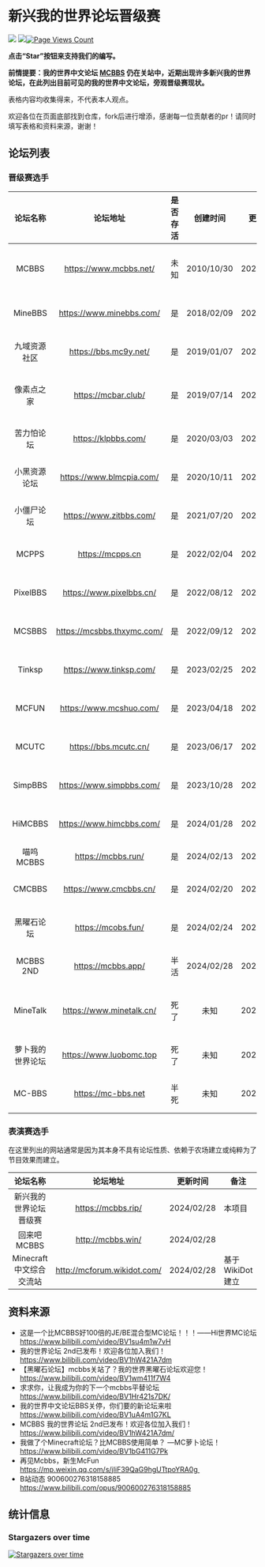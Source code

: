 # 新兴我的世界论坛晋级赛
![](https://img.shields.io/badge/license-CC--BY--SA--4.0-green) ![](https://img.shields.io/github/stars/LYOfficial/BBSPK)[![Page Views Count](https://badges.toozhao.com/badges/01HQQVTKDKVBPNJRYX9B8VEF3E/green.svg)](https://badges.toozhao.com/stats/01HQQVTKDKVBPNJRYX9B8VEF3E "Get your own page views count badge on badges.toozhao.com")

**点击“Star”按钮来支持我们的编写。**

**前情提要：我的世界中文论坛 [MCBBS](https://www.mcbbs.net/) 仍在关站中，近期出现许多新兴我的世界论坛，在此列出目前可见的我的世界中文论坛，旁观晋级赛现状。**

表格内容均收集得来，不代表本人观点。

欢迎各位在页面底部找到仓库，fork后进行增添，感谢每一位贡献者的pr！请同时填写表格和资料来源，谢谢！

## 论坛列表

### 晋级赛选手

| 论坛名称 | 论坛地址 | 是否存活 | 创建时间 | 更新时间 | 备注 |
|:----------: | :----------: | :-----------:  | :-----------:  | :-----------:  |------------ |
| MCBBS | https://www.mcbbs.net/ | 未知 | 2010/10/30 | 2024/02/27 | 直属B站的我的世界中文论坛 |
| MineBBS | https://www.minebbs.com/ | 是 | 2018/02/09 | 2024/02/27 | 私人论坛，主营基岩版 |
| 九域资源社区 | https://bbs.mc9y.net/ | 是 | 2019/01/07 | 2024/02/28 | 私人论坛，已备案 |
| 像素点之家 |   https://mcbar.club/    | 是 | 2019/07/14 | 2024/02/27 | 百度minecraft吧的替代品 |
| 苦力怕论坛 | https://klpbbs.com/ | 是 | 2020/03/03 | 2024/02/27 | 主营基岩版的苦力怕论坛 |
| 小黑资源论坛 | https://www.blmcpia.com/ | 是 | 2020/10/11 | 2024/02/27 | 私人论坛，未备案 |
| 小僵尸论坛 | https://www.zitbbs.com/ | 是 | 2021/07/20 | 2024/02/28 | 私人论坛，未备案 |
| MCPPS | https://mcpps.cn | 是 | 2022/02/04 | 2024/02/27 | 私人论坛，已备案 |
| PixelBBS | https://www.pixelbbs.cn/ | 是 | 2022/08/12 | 2024/02/27 | 私人论坛，收费服务 |
| MCSBBS | https://mcsbbs.thxymc.com/ | 是 | 2022/09/12 | 2024/02/28 | 私人论坛，已备案 |
| Tinksp | https://www.tinksp.com/ | 是 | 2023/02/25 | 2024/02/28 | 私人论坛，未备案 |
| MCFUN | https://www.mcshuo.com/ | 是 | 2023/04/18 | 2024/02/27 | 企业备案，未公安网备 |
| MCUTC | https://bbs.mcutc.cn/ | 是 | 2023/06/17 | 2024/02/28 | 私人论坛，已备案 |
| SimpBBS | https://www.simpbbs.com/ | 是 | 2023/10/28 | 2024/02/27 | 私人论坛，未备案 |
| HiMCBBS | https://www.himcbbs.com/ | 是 | 2024/01/28 | 2024/02/28 | 私人论坛，未备案 |
| 喵呜MCBBS |    https://mcbbs.run/    | 是 | 2024/02/13 | 2024/02/28 | 画了个圈的论坛 |
| CMCBBS | https://www.cmcbbs.cn/ | 是 | 2024/02/20 | 2024/02/28 | 私人论坛，未备案 |
| 黑曜石论坛 | https://mcobs.fun/ | 是 | 2024/02/24 | 2024/02/28 | 私人论坛，未备案 |
| MCBBS 2ND | https://mcbbs.app/ | 半活 | 2024/02/28 | 2024/02/27 | 私人论坛，加载很慢 |
| MineTalk | https://www.minetalk.cn/ | 死了 | 未知 | 2024/02/27 | 私人论坛，五百元卖数据库 |
| 萝卜我的世界论坛 | https://www.luobomc.top | 死了 | 未知 | 2024/02/27 | 私人论坛，无法加载 |
| MC-BBS | https://mc-bbs.net | 半死 | 未知 | 2024/02/27 | 私人论坛，情况不明 |

### 表演赛选手
在这里列出的网站通常是因为其本身不具有论坛性质、依赖于农场建立或纯粹为了节目效果而建立。

| 论坛名称 | 论坛地址 | 更新时间 | 备注 |
|:----------: | :----------: | :-----------:  |------------ |
| 新兴我的世界论坛晋级赛 | https://mcbbs.rip/ | 2024/02/28 | 本项目 |
| 回来吧MCBBS | http://mcbbs.win/ | 2024/02/28 |  |
| Minecraft中文综合交流站 | http://mcforum.wikidot.com/ | 2024/02/28 | 基于 WikiDot 建立 | 


## 资料来源

- 这是一个比MCBBS好100倍的JE/BE混合型MC论坛！！！——Hi世界MC论坛<br>
  https://www.bilibili.com/video/BV1su4m1w7vH
- 我的世界论坛 2nd已发布！欢迎各位加入我们！<br>
  https://www.bilibili.com/video/BV1hW421A7dm
- 【黑曜石论坛】mcbbs关站了？我的世界黑曜石论坛欢迎您！<br>
  https://www.bilibili.com/video/BV1wm411f7W4
- 求求你，让我成为你的下一个mcbbs平替论坛<br>
  https://www.bilibili.com/video/BV1Hr421s7DK/
- 我的世界中文论坛BBS关停，你们要的新论坛来啦<br>
  https://www.bilibili.com/video/BV1uA4m1G7KL
- MCBBS 我的世界论坛 2nd已发布！欢迎各位加入我们！<br>
  https://www.bilibili.com/video/BV1hW421A7dm/
- 我做了个Minecraft论坛？比MCBBS使用简单？ —MC萝卜论坛！<br>
  https://www.bilibili.com/video/BV1bG411G7Pk
- 再见Mcbbs，新生McFun<br>
  https://mp.weixin.qq.com/s/jIiF39QaG9hgUTtpoYRA0g 
- B站动态 900600276318158885<br>
  https://www.bilibili.com/opus/900600276318158885



## 统计信息

### Stargazers over time

[![Stargazers over time](https://starchart.cc/LYOfficial/BBSPK.svg?variant=adaptive)](https://starchart.cc/LYOfficial/BBSPK)
